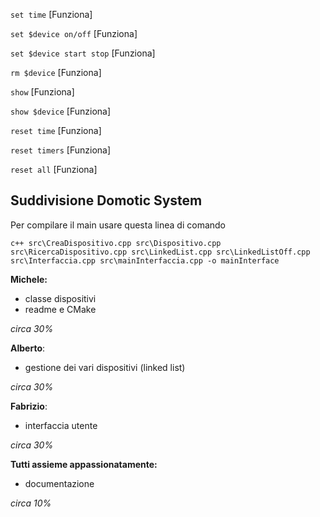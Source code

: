 
`set time` [Funziona]

`set $device on/off` [Funziona]

`set $device start stop` [Funziona]

`rm $device`  [Funziona]

`show`  [Funziona]

`show $device`  [Funziona]

`reset time`  [Funziona]

`reset timers` [Funziona]

`reset all` [Funziona]


## Suddivisione Domotic System

Per compilare il main usare questa linea di comando
  ```
  c++ src\CreaDispositivo.cpp src\Dispositivo.cpp src\RicercaDispositivo.cpp src\LinkedList.cpp src\LinkedListOff.cpp src\Interfaccia.cpp src\mainInterfaccia.cpp -o mainInterface
  ```

**Michele:**

 - classe dispositivi
 - readme e CMake

*circa 30%*

**Alberto**:

 - gestione dei vari dispositivi (linked list)

*circa 30%*

**Fabrizio**:

 - interfaccia utente

*circa 30%*

**Tutti assieme appassionatamente:**

 - documentazione

*circa 10%*

